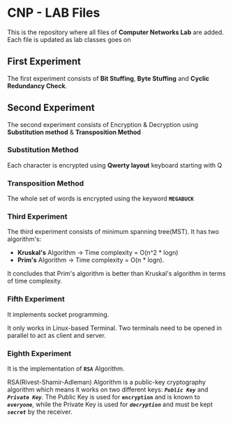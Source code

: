 # CNP - LAB Files

This is the repository where all files of **Computer Networks Lab** are added. 
Each file is updated as lab classes goes on

## First Experiment

The first experiment consists of **Bit Stuffing**, **Byte Stuffing** and **Cyclic Redundancy Check**. 

## Second Experiment

The second experiment consists of Encryption & Decryption using **Substitution method** & **Transposition Method**

### Substitution Method

Each character is encrypted using **Qwerty layout** keyboard starting with Q

### Transposition Method

The whole set of words is encrypted using the keyword **`MEGABUCK`**

### Third Experiment

The third experiment consists of minimum spanning tree(MST). 
It has two algorithm's:
- **Kruskal's** Algorithm -> Time complexity = O(n^2 * logn)
- **Prim's** Algorithm -> Time complexity = O(n * logn).

It concludes that Prim's algorithm is better than Kruskal's algorithm in terms of time complexity.

### Fifth Experiment

It implements socket programming.

It only works in Linux-based Terminal. Two terminals need to be opened in parallel to act as client and server.

### Eighth Experiment

It is the implementation of **`RSA`** Algorithm.

RSA(Rivest-Shamir-Adleman) Algorithm is a public-key cryptography algorithm which means it works on two different keys: ***`Public Key`*** and ***`Private Key`***. The Public Key is used for **`encryption`** and is known to ***`everyone`***, while the Private Key is used for ***`decryption`*** and must be kept ***`secret`*** by the receiver.